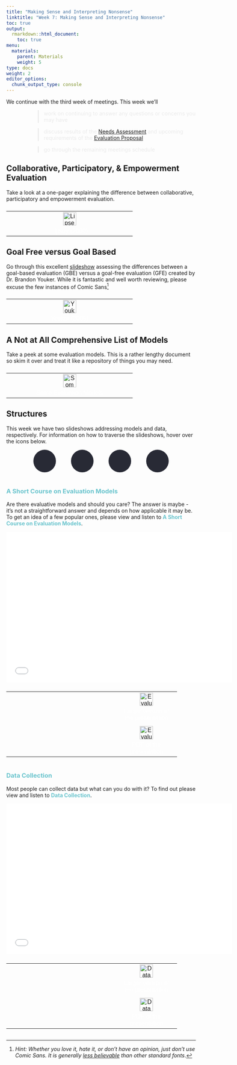 ```yaml
---
title: "Making Sense and Interpreting Nonsense"
linktitle: "Week 7: Making Sense and Interpreting Nonsense"
toc: true
output:
  rmarkdown::html_document:
    toc: true
menu:
  materials:
    parent: Materials
    weight: 5
type: docs
weight: 2
editor_options: 
  chunk_output_type: console
---
```


<script src="/rmarkdown-libs/kePrint/kePrint.js"></script>
<link href="/rmarkdown-libs/lightable/lightable.css" rel="stylesheet" />
<script src="/rmarkdown-libs/kePrint/kePrint.js"></script>
<link href="/rmarkdown-libs/lightable/lightable.css" rel="stylesheet" />
<script src="/rmarkdown-libs/kePrint/kePrint.js"></script>
<link href="/rmarkdown-libs/lightable/lightable.css" rel="stylesheet" />
<script src="/rmarkdown-libs/kePrint/kePrint.js"></script>
<link href="/rmarkdown-libs/lightable/lightable.css" rel="stylesheet" />
<script src="/rmarkdown-libs/kePrint/kePrint.js"></script>

<link href="/rmarkdown-libs/lightable/lightable.css" rel="stylesheet" />

<link rel="stylesheet" href="https://cdnjs.cloudflare.com/ajax/libs/font-awesome/5.15.4/css/all.min.css" />

<link href='https://fonts.googleapis.com/css?family=Roboto Condensed' rel='stylesheet'>

<style>
.hvr-sweep-to-left {
    display: inline-block;
    vertical-align: middle;
    -webkit-transform: perspective(1px) translateZ(0);
    transform: perspective(1px) translateZ(0);
    box-shadow: 0 0 1px rgba(0, 0, 0, 0);
    position: relative;
    -webkit-transition-property: color;
    transition-property: color;
    -webkit-transition-duration: 0.25s;
    transition-duration: 0.25s;
  }

.hvr-sweep-to-left:before {
  content: "";
  position: absolute;
  z-index: -1;
  top: 0px;
  left: 0px;
  right: 0px;
  bottom: 0px;
  border-radius: 5px;
  background: #9f54fb;
    -webkit-transform: scaleX(0);
  transform: scaleX(0);
  -webkit-transform-origin: 100% 50%;
  transform-origin: 100% 50%;
  -webkit-transition-property: transform;
  transition-property: transform;
  -webkit-transition-duration: 0.3s;
  transition-duration: 0.3s;
  -webkit-transition-timing-function: ease-out;
  transition-timing-function: ease-out;
}

.hvr-sweep-to-left:hover:before, 
.hvr-sweep-to-left:focus:before, 
.hvr-sweep-to-left:active:before {
  -webkit-transform: scaleX(1);
  transform: scaleX(1);
}

iframe {
  border: none;
}

td, th, tr, table {
    border: 0 !important;
    border-spacing:0 !important;
  }
  
.box{
    float:left;
    margin-right:10%;
}

.clear{
    clear:both;
}

.wrapper{
  display:inline-flex;
}.wrapper .icon{
  margin: 0 20px;
  cursor:pointer;
  display:flex;
  align-items:center;
  justify-content:center;
  flex-direction:column;
  position: relative;
  z-index:2;}.wrapper .icon span{
  position:relative;
  z-index:2;
  height: 60px;
  width: 60px;
  display:block;
  background: #282A35;
  box-shadow: 0px 0px 0px 0px rgba(0,0,0,0.1);
  border-radius:50%;
  text-align:center;
  transition: all 0.4s cubic-bezier(0.68, -0.55, 0.265, 1.55);
}.wrapper .icon span i{
  font-size:20px;
  line-height:60px;
}.wrapper .icon .tooltip{
  position:absolute;
  top:0px;
  background: #282A35;
  box-shadow: 0px 0px 0px 0px rgba(0,0,0,0.1);
  font-size: 20px;
  font-family: 'Roboto Condensed';
  padding: 10px 30px;
  border-radius: 25px;
  color:white;
  opacity:0;
  pointer-events: none;
  transition: all 0.4s cubic-bezier(0.68, -0.55, 0.265, 1.55);
}.wrapper .icon:hover .tooltip{
  opacity:1;
  pointer-events: auto;
  top:-91px;
}.wrapper .icon .tooltip:before{
  position:absolute;
  content:"";
  height:15px;
  width:15px;
  bottom:-8px;
  left:50%;
  transform: translateX(-50%) rotate(45deg);
}.wrapper .icon:hover span,
.wrapp .icon:hover .tooltip{
  text-shadow: 0px -1px 0px rgba(0,0,0,0.4);
}.wrapper .icon:hover span{
  color: #fff;
}.wrapper .leftright:hover span,
.wrapper .leftright:hover .tooltip,
.wrapper .leftright:hover .tooltip:before{
  background:#1b85b8;
}.wrapper .info:hover span,
.wrapper .info:hover .tooltip,
.wrapper .info:hover .tooltip:before{
  background:#559e83;
}.wrapper .github:hover span,
.wrapper .github:hover .tooltip,
.wrapper .github:hover .tooltip:before{
  background:#9e5570;
}.wrapper .youtube:hover span,
.wrapper .youtube:hover .tooltip,
.wrapper .youtube:hover .tooltip:before{
  background:#55959e;
}

i.fa.fa-save{
color:#ffffff;
}

</style>
<script>
$(document).ready(function(){
     $('[data-toggle="tooltip"]').tooltip();   
});
</script>

We continue with the third week of meetings. This week we’ll

<div style="padding-left: 60px;">

> <span style="color:#eaeaea">work on continuing to answer any questions or concerns you may have</span>

> <span style="color:#eaeaea">discuss results of the [Needs Assessment](/deliverables/02-needs-assessment/) and upcoming requirements of the [Evaluation Proposal](/deliverables/03-evaluation-proposal/)</span>

> <span style="color:#eaeaea">go through the remaining meetings schedule</span>

</div>

## Collaborative, Participatory, & Empowerment Evaluation

Take a look at a one-pager explaining the difference between collaborative, participatory and empowerment evaluation.

<center>
<table class=" lightable-paper" style="font-family: &quot;Arial Narrow&quot;, arial, helvetica, sans-serif; width: auto !important; margin-left: auto; margin-right: auto;">
<thead>
<tr>
<th style="text-align:center;">
</th>
</tr>
</thead>
<tbody>
<tr>
<td style="text-align:center;width: 20em; color: #ffffff !important;background-color: transparent !important;vertical-align: middle !important;">
<a href="/handouts/Collaborative,%20Participatory,%20Empowerment%20Evaluation%201-Pager.pdf" target="blank"><img src="/logos/pdf-ico.png" alt="Lipsey (2000)" width="35"></a>
</td>
</tr>
<tr>
<td style="text-align:center;width: 20em; color: #ffffff !important;background-color: transparent !important;vertical-align: middle !important;">
Lipsey (2000)
</td>
</tr>
</tbody>
</table>
</center>

## Goal Free versus Goal Based

Go through this excellent <a href="/handouts/GFEvsGFB.pdf" target="_blank">slideshow</a> assessing the differences between a goal-based evaluation (GBE) versus a goal-free evaluation (GFE) created by Dr. Brandon Youker. While it is fantastic and well worth reviewing, please excuse the few instances of Comic Sans[^1]

<center>
<table class=" lightable-paper" style="font-family: &quot;Arial Narrow&quot;, arial, helvetica, sans-serif; width: auto !important; margin-left: auto; margin-right: auto;">
<thead>
<tr>
<th style="text-align:center;">
</th>
</tr>
</thead>
<tbody>
<tr>
<td style="text-align:center;width: 20em; color: #ffffff !important;background-color: transparent !important;vertical-align: middle !important;">
<a href="/handouts/GFEvsGFB.pdf" target="blank"><img src="/logos/pdf-ico.png" alt="Youker (2005)" width="35"></a>
</td>
</tr>
<tr>
<td style="text-align:center;width: 20em; color: #ffffff !important;background-color: transparent !important;vertical-align: middle !important;">
Youker (2005)
</td>
</tr>
</tbody>
</table>
</center>

## A Not at All Comprehensive List of Models

Take a peek at some evaluation models. This is a rather lengthy document so skim it over and treat it like a repository of things you may need.

<center>
<table class=" lightable-paper" style="font-family: &quot;Arial Narrow&quot;, arial, helvetica, sans-serif; width: auto !important; margin-left: auto; margin-right: auto;">
<thead>
<tr>
<th style="text-align:center;">
</th>
</tr>
</thead>
<tbody>
<tr>
<td style="text-align:center;width: 20em; color: #ffffff !important;background-color: transparent !important;vertical-align: middle !important;">
<a href="/handouts/Some%20Evaluation%20Models.pdf" target="blank"><img src="/logos/pdf-ico.png" alt="Some Evaluation Models" width="35"></a>
</td>
</tr>
<tr>
<td style="text-align:center;width: 20em; color: #ffffff !important;background-color: transparent !important;vertical-align: middle !important;">
Some Evaluation Models
</td>
</tr>
</tbody>
</table>
</center>

## Structures

This week we have two slideshows addressing models and data, respectively. For information on how to traverse the slideshows, hover over the icons below.

<center>
<div class="wrapper">
    <div class="icon leftright">
      <div class="tooltip"><span style=width:200px;>Move back and forth using <kbd>←</kbd> and <kbd>→</kbd></span></div>
      <span><i class="fas fa-map-signs"></i></span></div>
    <div class="icon info">
      <div class="tooltip"><span style=width:200px;>Toggle fullscreen by pressing <kbd>F</kbd></span></div>
      <span><i class="fas fa-expand-alt"></i></span>
    </div><div class="icon github">
      <div class="tooltip"><span style=width:200px;>Press <kbd>O</kbd> for and overview of all slides</span></div>
      <span><i class="far fa-images"></i></span>
    </div><div class="icon youtube">
      <div class="tooltip"><span style=width:200px;>Discover more shortcuts by pressing <kbd>H</kbd></span></div>
      <span><i class="fas fa-info-circle"></i></span>
    </div>
</div>
</center>
<br>

### <span style="color:#6ac4cd;font-weight:bold">A Short Course on Evaluation Models</span>

Are there evaluative models and should you care? The answer is maybe - it’s not a straightforward answer and depends on how applicable it may be. To get an idea of a few popular ones, please view and listen to <span style="color:#6ac4cd;font-weight:bold">A Short Course on Evaluation Models</span>.

<center>

<div class="box">

<iframe src="/slides/A Short Course on Evaluation Models/A-Short-Course-on-Evaluation-Models.html" width="200%" height="400px" data-external="1">
</iframe>

</div>

<div class="box">

<table class=" lightable-paper" style="font-family: &quot;Arial Narrow&quot;, arial, helvetica, sans-serif; width: auto !important; margin-left: auto; margin-right: auto;">
<thead>
<tr>
<th style="text-align:center;">
</th>
</tr>
</thead>
<tbody>
<tr>
<td style="text-align:center;width: 25em; padding-left: 300px;color: #ffffff !important;background-color: transparent !important;vertical-align: middle !important;">
<a href="/slides/A%20Short%20Course%20on%20Evaluation%20Models/A-Short-Course-on-Evaluation-Models.html" target="_blank"><img src="/logos/web-ico.png" alt="Evaluation Models Page" width="35"></a>
</td>
</tr>
<tr>
<td style="text-align:center;width: 25em; padding-left: 300px;color: #ffffff !important;background-color: transparent !important;vertical-align: middle !important;">
Larger version of the presentation
</td>
</tr>
<tr>
<td style="text-align:center;width: 25em; padding-left: 300px;color: #ffffff !important;background-color: transparent !important;vertical-align: middle !important;">
</td>
</tr>
<tr>
<td style="text-align:center;width: 25em; padding-left: 300px;color: #ffffff !important;background-color: transparent !important;vertical-align: middle !important;">
<a href="/slides/A%20Short%20Course%20on%20Evaluation%20Models/A-Short-Course-on-Evaluation-Models.pdf" target="_blank"><img src="/logos/pdf-ico.png" alt="Evaluation Models PDF" width="35"></a>
</td>
</tr>
<tr>
<td style="text-align:center;width: 25em; padding-left: 300px;color: #ffffff !important;background-color: transparent !important;vertical-align: middle !important;">
PDF of the presentation
</td>
</tr>
</tbody>
</table>

</div>

<div class="clear">

</div>

</center>

### <span style="color:#6ac4cd;font-weight:bold">Data Collection</span>

Most people can collect data but what can you do with it? To find out please view and listen to <span style="color:#6ac4cd;font-weight:bold">Data Collection</span>.

<center>

<div class="box">

<iframe src="/slides/Data Collection/Data-Collection.html" width="200%" height="400px" data-external="1">
</iframe>

</div>

<div class="box">

<table class=" lightable-paper" style="font-family: &quot;Arial Narrow&quot;, arial, helvetica, sans-serif; width: auto !important; margin-left: auto; margin-right: auto;">
<thead>
<tr>
<th style="text-align:center;">
</th>
</tr>
</thead>
<tbody>
<tr>
<td style="text-align:center;width: 25em; padding-left: 300px;color: #ffffff !important;background-color: transparent !important;vertical-align: middle !important;">
<a href="/slides/Data%20Collection/Data-Collection.html" target="_blank"><img src="/logos/web-ico.png" alt="Data Collection Page" width="35"></a>
</td>
</tr>
<tr>
<td style="text-align:center;width: 25em; padding-left: 300px;color: #ffffff !important;background-color: transparent !important;vertical-align: middle !important;">
Larger version of the presentation
</td>
</tr>
<tr>
<td style="text-align:center;width: 25em; padding-left: 300px;color: #ffffff !important;background-color: transparent !important;vertical-align: middle !important;">
</td>
</tr>
<tr>
<td style="text-align:center;width: 25em; padding-left: 300px;color: #ffffff !important;background-color: transparent !important;vertical-align: middle !important;">
<a href="/slides/Data%20Collection/Data%20Collection.pdf" target="_blank"><img src="/logos/pdf-ico.png" alt="Data Collection PDF" width="35"></a>
</td>
</tr>
<tr>
<td style="text-align:center;width: 25em; padding-left: 300px;color: #ffffff !important;background-color: transparent !important;vertical-align: middle !important;">
PDF of the presentation
</td>
</tr>
</tbody>
</table>

</div>

<div class="clear">

</div>

</center>

[^1]: *Hint: Whether you love it, hate it, or don’t have an opinion, just don’t use Comic Sans. It is generally* [*less believable*](https://opinionator.blogs.nytimes.com/2012/08/08/hear-all-ye-people-hearken-o-earth/) *than other standard fonts*.
